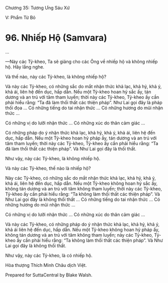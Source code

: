  

Chương 35: Tương Ưng Sáu Xứ

V: Phẩm Từ Bỏ

# 96\. Nhiếp Hộ (Samvara)

…

—Này các Tỷ-kheo, Ta sẽ giảng cho các Ông về nhiếp hộ và không nhiếp hộ. Hãy lắng nghe.

Và thế nào, này các Tỷ-kheo, là không nhiếp hộ?

Và này các Tỷ-kheo, có những sắc do mắt nhận thức khả lạc, khả hỷ, khả ý, khả ái, liên hệ đến dục, hấp dẫn. Nếu một Tỷ-kheo hoan hỷ sắc ấy, tán dương và an trú với tâm tham luyến; thời này các Tỷ-kheo, Tỷ-kheo ấy cần phải hiểu rằng: “Ta đã làm thối thất các thiện pháp”. Như Lai gọi đây là pháp thối đọa … Có những tiếng do tai nhận thức … Có những hương do mũi nhận thức …

Có những vị do lưỡi nhận thức … Có những xúc do thân cảm giác …

Có những pháp do ý nhận thức khả lạc, khả hỷ, khả ý, khả ái, liên hệ đến dục, hấp dẫn. Nếu một Tỷ-kheo hoan hỷ pháp ấy, tán dương và an trú với tâm tham luyến; thời này các Tỷ-kheo, Tỷ-kheo ấy cần phải hiểu rằng: “Ta đã làm thối thất các thiện pháp”. Và Như Lai gọi đây là thối thất.

Như vậy, này các Tỷ-kheo, là không nhiếp hộ.

Và này các Tỷ-kheo, thế nào là nhiếp hộ?

Này các Tỷ-kheo, có những sắc do mắt nhận thức khả lạc, khả hỷ, khả ý, khả ái, liên hệ đến dục, hấp dẫn. Nếu một Tỷ-kheo không hoan hỷ sắc ấy, không tán dương và an trú với tâm không tham luyến; thời này các Tỷ-kheo, Tỷ-kheo ấy cần phải hiểu rằng: “Ta không làm thối thất các thiện pháp”. Và Như Lai gọi đây là không thối thất … Có những tiếng do tai nhận thức … Có những hương do mũi nhận thức …

Có những vị do lưỡi nhận thức … Có những xúc do thân cảm giác …

Và này các Tỷ-kheo, có những pháp do ý nhận thức khả lạc, khả hỷ, khả ý, khả ái liên hệ đến dục, hấp dẫn. Nếu một Tỷ-kheo không hoan hỷ pháp ấy, không tán dương và an trú với tâm không tham luyến; này các Tỷ-kheo, Tỷ-kheo ấy cần phải hiểu rằng: “Ta không làm thối thất các thiện pháp”. Và Như Lai gọi đây là không thối thất.

Như vậy, này các Tỷ-kheo, là có nhiếp hộ.

Hòa thượng Thích Minh Châu dịch Việt.

Prepared for SuttaCentral by Blake Walsh.
